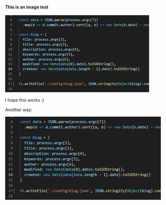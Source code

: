 <!---
Title: This is image test :Title
Description: Lets test how well this works with react markdown :Description
Keywords: Test, Image :Keywords
Author: Tapio Salonen :Author
--->
#### This is an image test

![This is test image](https://raw.githubusercontent.com/tsa-dom/contents/main/images/Screenshot%202021-12-30%20000445.png)

I hope this works :)

Another way:

<img src="https://raw.githubusercontent.com/tsa-dom/contents/main/images/Screenshot%202021-12-30%20000445.png" width =720>